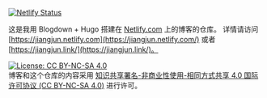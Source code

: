[![Netlify Status](https://api.netlify.com/api/v1/badges/6f4e984e-4c04-477f-80af-3bc2996fa1b1/deploy-status)](https://app.netlify.com/sites/jiangjun/deploys)

这是我用 Blogdown + Hugo 搭建在 [Netlify.com](https://www.netlify.com) 上的博客的仓库。
详情请访问 [https://jiangjun.netlify.com](https://jiangjun.netlify.com/) 或者 [https://jiangjun.link/](https://jiangjun.link/)。  


[![License: CC BY-NC-SA 4.0](https://github.com/JackieMium/netlify.blog/blob/master/static/images/License-CC-BY-NC-SA-4.0.svg)](https://creativecommons.org/licenses/by-nc-sa/4.0/)   
博客和这个仓库的内容采用 [知识共享署名-非商业性使用-相同方式共享 4.0 国际许可协议 (CC BY-NC-SA 4.0)](https://creativecommons.org/licenses/by-nc-sa/4.0/) 进行许可。